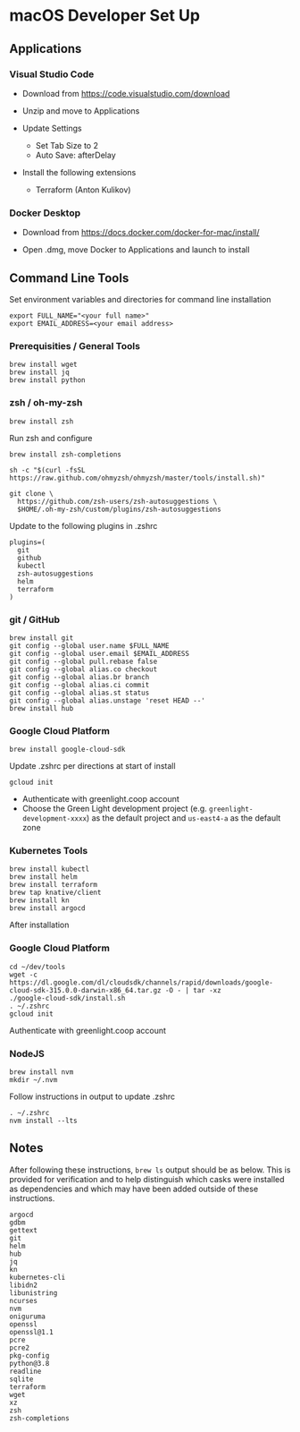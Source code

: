 # macOS Developer Set Up

## Applications

### Visual Studio Code

* Download from https://code.visualstudio.com/download

* Unzip and move to Applications

* Update Settings
    * Set Tab Size to 2
    * Auto Save: afterDelay

* Install the following extensions
  * Terraform (Anton Kulikov)

### Docker Desktop

* Download from https://docs.docker.com/docker-for-mac/install/

* Open .dmg, move Docker to Applications and launch to install 

## Command Line Tools

Set environment variables and directories for command line installation

    export FULL_NAME="<your full name>"
    export EMAIL_ADDRESS=<your email address>

### Prerequisities / General Tools

    brew install wget
    brew install jq
    brew install python

### zsh / oh-my-zsh
    
    brew install zsh

 Run zsh and configure

    brew install zsh-completions

    sh -c "$(curl -fsSL https://raw.github.com/ohmyzsh/ohmyzsh/master/tools/install.sh)"

    git clone \
      https://github.com/zsh-users/zsh-autosuggestions \
      $HOME/.oh-my-zsh/custom/plugins/zsh-autosuggestions


Update to the following plugins in .zshrc

    plugins=(
      git
      github
      kubectl
      zsh-autosuggestions
      helm
      terraform
    )

### git / GitHub

    brew install git
    git config --global user.name $FULL_NAME
    git config --global user.email $EMAIL_ADDRESS
    git config --global pull.rebase false
    git config --global alias.co checkout
    git config --global alias.br branch
    git config --global alias.ci commit
    git config --global alias.st status
    git config --global alias.unstage 'reset HEAD --'
    brew install hub

### Google Cloud Platform

    brew install google-cloud-sdk

Update .zshrc per directions at start of install

    gcloud init
        
* Authenticate with greenlight.coop account
* Choose the Green Light development project (e.g. `greenlight-development-xxxx`) as the default project and `us-east4-a` as the default zone

### Kubernetes Tools

    brew install kubectl
    brew install helm
    brew install terraform
    brew tap knative/client
    brew install kn
    brew install argocd

After installation

### Google Cloud Platform

    cd ~/dev/tools
    wget -c https://dl.google.com/dl/cloudsdk/channels/rapid/downloads/google-cloud-sdk-315.0.0-darwin-x86_64.tar.gz -O - | tar -xz
    ./google-cloud-sdk/install.sh
    . ~/.zshrc
    gcloud init
        
Authenticate with greenlight.coop account

### NodeJS

    brew install nvm
    mkdir ~/.nvm
  
Follow instructions in output to update .zshrc
  
    . ~/.zshrc
    nvm install --lts

## Notes

After following these instructions, `brew ls` output should be as below. This is provided for verification and to
help distinguish which casks were installed as dependencies and which may have been added outside of these
instructions.

    argocd
    gdbm
    gettext
    git
    helm
    hub
    jq
    kn
    kubernetes-cli
    libidn2
    libunistring
    ncurses
    nvm
    oniguruma
    openssl
    openssl@1.1
    pcre
    pcre2
    pkg-config
    python@3.8
    readline
    sqlite
    terraform
    wget
    xz
    zsh
    zsh-completions
